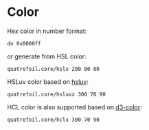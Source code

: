 # Color

Hex color in number format:

```cirru
do 0x0000ff
```

or generate from HSL color:

```cirru
quatrefoil.core/hslx 200 80 80
```

HSLuv color based on [hsluv](https://www.npmjs.com/package/hsluv):

```cirru
quatrefoil.core/hsluvx 300 70 90
```

HCL color is also supported based on [d3-color](https://github.com/d3/d3-color/):

```cirru
quatrefoil.core/hclx 300 70 90
```
